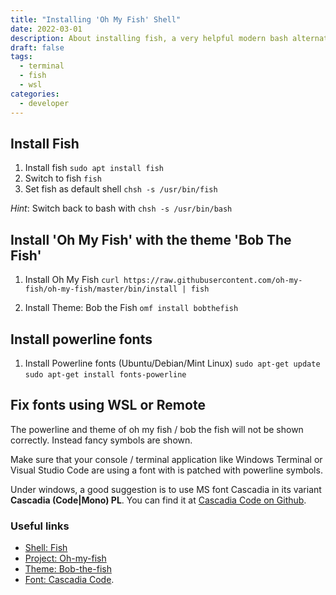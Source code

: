 ```yaml
---
title: "Installing 'Oh My Fish' Shell"
date: 2022-03-01
description: About installing fish, a very helpful modern bash alternative in WSL2/Ubuntu. Enjoy the benefits of the powerline and nice helpers and visualistation in your common workflows.
draft: false
tags:
  - terminal
  - fish
  - wsl
categories:
  - developer
---
```


## Install Fish

1. Install fish
  `sudo apt install fish`
1. Switch to fish
  `fish`
1. Set fish as default shell
  `chsh -s /usr/bin/fish`

*Hint*: Switch back to bash with  `chsh -s /usr/bin/bash`

## Install 'Oh My Fish' with the theme 'Bob The Fish'

1. Install Oh My Fish
  `curl https://raw.githubusercontent.com/oh-my-fish/oh-my-fish/master/bin/install | fish`

1. Install Theme: Bob the Fish
  `omf install bobthefish`

## Install powerline fonts 

1. Install Powerline fonts (Ubuntu/Debian/Mint Linux)
  `sudo apt-get update`
  `sudo apt-get install fonts-powerline`

## Fix fonts using WSL or Remote
The powerline and theme of oh my fish / bob the fish will not be shown correctly. Instead fancy symbols are shown.

Make sure that your console / terminal application like Windows Terminal or Visual Studio Code are using a font with is patched with powerline symbols.

Under windows, a good suggestion is to use MS font Cascadia in its variant **Cascadia (Code|Mono) PL**. You can find it at  [Cascadia Code on Github](https://github.com/microsoft/cascadia-code).

### Useful links

- [Shell: Fish](https://fishshell.com)
- [Project: Oh-my-fish](https://github.com/oh-my-fish/oh-my-fish)
- [Theme: Bob-the-fish](https://github.com/oh-my-fish/theme-bobthefish)
- [Font: Cascadia Code](https://github.com/microsoft/cascadia-code).